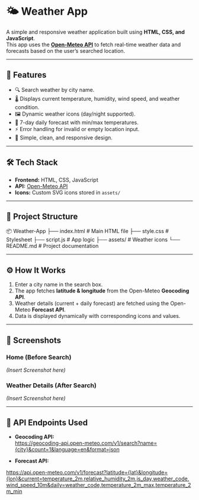 # 🌤️ Weather App

A simple and responsive weather application built using **HTML, CSS, and JavaScript**.  
This app uses the **[Open-Meteo API](https://open-meteo.com/)** to fetch real-time weather data and forecasts based on the user’s searched location.

---

## 🚀 Features

- 🔍 Search weather by city name.
- 🌡️ Displays current temperature, humidity, wind speed, and weather condition.
- 🖼️ Dynamic weather icons (day/night supported).
- 📅 7-day daily forecast with min/max temperatures.
- ⚡ Error handling for invalid or empty location input.
- 🎨 Simple, clean, and responsive design.

---

## 🛠️ Tech Stack

- **Frontend:** HTML, CSS, JavaScript  
- **API:** [Open-Meteo API](https://open-meteo.com/)  
- **Icons:** Custom SVG icons stored in `assets/`

---

## 📂 Project Structure

📦 Weather-App
├── index.html # Main HTML file
├── style.css # Stylesheet
├── script.js # App logic
├── assets/ # Weather icons
└── README.md # Project documentation

---

## ⚙️ How It Works

1. Enter a city name in the search box.
2. The app fetches **latitude & longitude** from the Open-Meteo **Geocoding API**.
3. Weather details (current + daily forecast) are fetched using the Open-Meteo **Forecast API**.
4. Data is displayed dynamically with corresponding icons and values.

---

## 📸 Screenshots

### Home (Before Search)
*(Insert Screenshot here)*

### Weather Details (After Search)
*(Insert Screenshot here)*

---

## 🔑 API Endpoints Used

- **Geocoding API:**  
https://geocoding-api.open-meteo.com/v1/search?name={city}&count=1&language=en&format=json


- **Forecast API:**  


https://api.open-meteo.com/v1/forecast?latitude={lat}&longitude={lon}&current=temperature_2m,relative_humidity_2m,is_day,weather_code,wind_speed_10m&daily=weather_code,temperature_2m_max,temperature_2m_min
